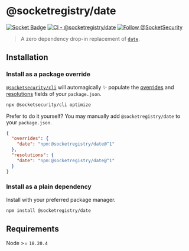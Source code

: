 # @socketregistry/date

[![Socket Badge](https://socket.dev/api/badge/npm/package/@socketregistry/date)](https://socket.dev/npm/package/@socketregistry/date)
[![CI - @socketregistry/date](https://github.com/SocketDev/socket-registry-js/actions/workflows/test.yml/badge.svg)](https://github.com/SocketDev/socket-registry-js/actions/workflows/test.yml)
[![Follow @SocketSecurity](https://img.shields.io/twitter/follow/SocketSecurity?style=social)](https://twitter.com/SocketSecurity)

> A zero dependency drop-in replacement of
> [`date`](https://www.npmjs.com/package/date).

## Installation

### Install as a package override

[`@socketsecurity/cli`](https://www.npmjs.com/package/@socketsecurity/cli) will
automagically :sparkles: populate the
[overrides](https://docs.npmjs.com/cli/v9/configuring-npm/package-json#overrides)
and [resolutions](https://yarnpkg.com/configuration/manifest#resolutions) fields
of your `package.json`.

```sh
npx @socketsecurity/cli optimize
```

Prefer to do it yourself? You may manually add `@socketregistry/date` to your
`package.json`.

```json
{
  "overrides": {
    "date": "npm:@socketregistry/date@^1"
  },
  "resolutions": {
    "date": "npm:@socketregistry/date@^1"
  }
}
```

### Install as a plain dependency

Install with your preferred package manager.

```sh
npm install @socketregistry/date
```

## Requirements

Node &gt;= `18.20.4`
